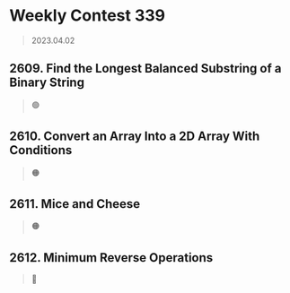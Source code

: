 # Weekly Contest 339
> 2023.04.02

## 2609. Find the Longest Balanced Substring of a Binary String
> :green_circle:

## 2610. Convert an Array Into a 2D Array With Conditions
> :orange_circle:

## 2611. Mice and Cheese
> :orange_circle:

## 2612. Minimum Reverse Operations
> :red_circle: